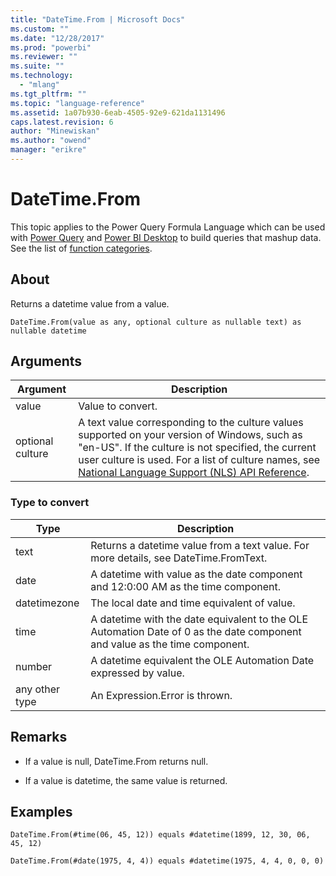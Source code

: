 ```yaml
---
title: "DateTime.From | Microsoft Docs"
ms.custom: ""
ms.date: "12/28/2017"
ms.prod: "powerbi"
ms.reviewer: ""
ms.suite: ""
ms.technology: 
  - "mlang"
ms.tgt_pltfrm: ""
ms.topic: "language-reference"
ms.assetid: 1a07b930-6eab-4505-92e9-621da1131496
caps.latest.revision: 6
author: "Minewiskan"
ms.author: "owend"
manager: "erikre"
---
```

# DateTime.From
This topic applies to the Power Query Formula Language which can be used with [Power Query](https://support.office.com/article/Introduction-to-Microsoft-Power-Query-for-Excel-6E92E2F4-2079-4E1F-BAD5-89F6269CD605) and [Power BI Desktop](http://go.microsoft.com/fwlink/p/?LinkId=618607) to build queries that mashup data. See the list of [function categories](https://msdn.microsoft.com/en-us/library/mt211003.aspx).  
  
## About  
Returns a datetime value from a value.  
  
```  
DateTime.From(value as any, optional culture as nullable text) as nullable datetime  
```  
  
## Arguments  
  
|Argument|Description|  
|------------|---------------|  
|value|Value to convert.|  
|optional culture|A text value corresponding to the culture values supported on your version of Windows, such as "en-US". If the culture is not specified, the current user culture is used. For a list of culture names, see [National Language Support (NLS) API Reference](http://msdn.microsoft.com/en-us/goglobal/bb896001.aspx).|  
  
### Type to convert  
  
|**Type**|**Description**|  
|------------|-------------------|  
|text|Returns a datetime value from a text value. For more details, see DateTime.FromText.|  
|date|A datetime with value as the date component and 12:0:00 AM as the time component.|  
|datetimezone|The local date and time equivalent of value.|  
|time|A datetime with the date equivalent to the OLE Automation Date of 0 as the date component and value as the time component.|  
|number|A datetime equivalent the OLE Automation Date expressed by value.|  
|any other type|An Expression.Error is thrown.|  
  
## <a name="__toc360789049"></a>Remarks  
  
-   If a value is null, DateTime.From returns null.  
  
-   If a value is datetime, the same value is returned.  
  
## Examples  
  
```  
DateTime.From(#time(06, 45, 12)) equals #datetime(1899, 12, 30, 06, 45, 12)  
```  
  
```  
DateTime.From(#date(1975, 4, 4)) equals #datetime(1975, 4, 4, 0, 0, 0)  
```  
